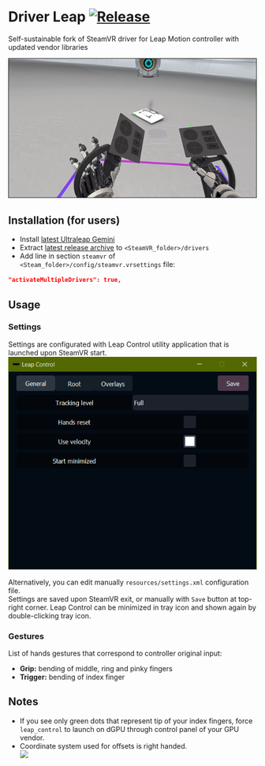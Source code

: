 # Driver Leap [![Release](http://img.shields.io/github/release/SDraw/driver_leap.svg)](../../releases/latest)
Self-sustainable fork of SteamVR driver for Leap Motion controller with updated vendor libraries

[![](./.github/img_01.png)](https://www.youtube.com/watch?v=RdGnCV2g_oE)
  
## Installation (for users)
* Install [latest Ultraleap Gemini](https://developer.leapmotion.com/tracking-software-download)
* Extract [latest release archive](../../releases/latest) to `<SteamVR_folder>/drivers`
* Add line in section `steamvr` of `<Steam_folder>/config/steamvr.vrsettings` file:
```JSON
"activateMultipleDrivers": true,
```

## Usage
### Settings
Settings are configurated with Leap Control utility application that is launched upon SteamVR start.
![](./.github/img_02.gif)

Alternatively, you can edit manually `resources/settings.xml` configuration file.  
Settings are saved upon SteamVR exit, or manually with `Save` button at top-right corner.
Leap Control can be minimized in tray icon and shown again by double-clicking tray icon.

### Gestures
List of hands gestures that correspond to controller original input:
* **Grip:** bending of middle, ring and pinky fingers
* **Trigger:** bending of index finger

## Notes
* If you see only green dots that represent tip of your index fingers, force `leap_control` to launch on dGPU through control panel of your GPU vendor.
* Coordinate system used for offsets is right handed.  
![](https://learnopengl.com/img/getting-started/coordinate_systems_right_handed.png)
